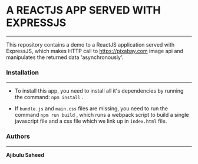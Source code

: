 # **A REACTJS APP SERVED WITH EXPRESSJS**
----------------------------------------------

This repository contains a demo to a ReactJS application served with ExpressJS, which makes HTTP call to https://pixabay.com image api and manipulates the returned data 'asynchronously'.


### **Installation**
--------------------

* To install this app, you need to install all it's dependencies by running the command: ``` npm install ``` .

* If ```bundle.js``` and ```main.css``` files are missing, you need to run the command ```npm run build``` , which runs a webpack script to build a single javascript file and a css file which we link up in ```index.html``` file.


### **Authors**
---------------
**Ajibulu  Saheed**